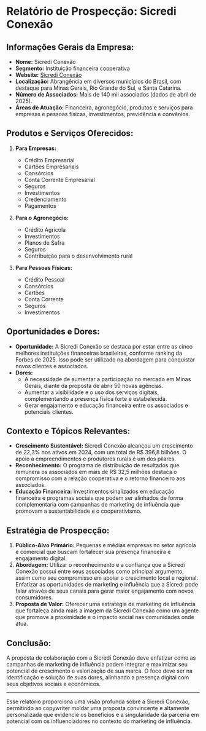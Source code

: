 # Relatório de Prospecção: Sicredi Conexão

## Informações Gerais da Empresa:
- **Nome:** Sicredi Conexão
- **Segmento:** Instituição financeira cooperativa
- **Website:** [Sicredi Conexão](http://www.sicrediconexao.com.br)
- **Localização:** Abrangência em diversos municípios do Brasil, com destaque para Minas Gerais, Rio Grande do Sul, e Santa Catarina.
- **Número de Associados:** Mais de 140 mil associados (dados de abril de 2025).
- **Áreas de Atuação:** Financeira, agronegócio, produtos e serviços para empresas e pessoas físicas, investimentos, previdência e convênios.

## Produtos e Serviços Oferecidos:
1. **Para Empresas:**
   - Crédito Empresarial
   - Cartões Empresariais
   - Consórcios
   - Conta Corrente Empresarial
   - Seguros
   - Investimentos
   - Credenciamento
   - Pagamentos

2. **Para o Agronegócio:**
   - Crédito Agrícola
   - Investimentos 
   - Planos de Safra
   - Seguros
   - Contribuição para o desenvolvimento rural

3. **Para Pessoas Físicas:**
   - Crédito Pessoal
   - Consórcios
   - Cartões
   - Conta Corrente
   - Seguros
   - Investimentos

## Oportunidades e Dores:
- **Oportunidade:** A Sicredi Conexão se destaca por estar entre as cinco melhores instituições financeiras brasileiras, conforme ranking da Forbes de 2025. Isso pode ser utilizado na abordagem para conquistar novos clientes e associados.
- **Dores:**
   - A necessidade de aumentar a participação no mercado em Minas Gerais, diante da proposta de abrir 50 novas agências.
   - Aumentar a visibilidade e o uso dos serviços digitais, complementando a presença física forte e estabelecida.
   - Gerar engajamento e educação financeira entre os associados e potenciais clientes.

## Contexto e Tópicos Relevantes:
- **Crescimento Sustentável:** Sicredi Conexão alcançou um crescimento de 22,3% nos ativos em 2024, com um total de R$ 396,8 bilhões. O apoio a empreendimentos e produtores rurais é um dos pilares.
- **Reconhecimento:** O programa de distribuição de resultados que remunera os associados em mais de R$ 32,5 milhões destaca o compromisso com a relação cooperativa e o retorno financeiro aos associados.
- **Educação Financeira:** Investimentos sinalizados em educação financeira e programas sociais que podem ser alinhados de forma complementaria com campanhas de marketing de influência que promovam a sustentabilidade e o cooperativismo.

## Estratégia de Prospecção:
1. **Público-Alvo Primário:** Pequenas e médias empresas no setor agrícola e comercial que buscam fortalecer sua presença financeira e engajamento digital.
2. **Abordagem:** Utilizar o reconhecimento e a confiança que a Sicredi Conexão possui entre seus associados como principal argumento, assim como seu compromisso em apoiar o crescimento local e regional. Enfatizar as oportunidades de marketing e influência que a Sicredi pode falar através de seus canais para gerar maior engajamento com novos consumidores.
3. **Proposta de Valor:** Oferecer uma estratégia de marketing de influência que fortaleça ainda mais a imagem da Sicredi Conexão como um agente que promove a proximidade e o impacto social nas comunidades onde atua.

## Conclusão:
A proposta de colaboração com a Sicredi Conexão deve enfatizar como as campanhas de marketing de influência podem integrar e maximizar seu potencial de crescimento e valorização de sua marca. O foco deve ser na identificação e solução de suas dores, alinhando a presença digital com seus objetivos sociais e econômicos.

---
Esse relatório proporciona uma visão profunda sobre a Sicredi Conexão, permitindo ao copywriter moldar uma proposta convincente e altamente personalizada que evidencie os benefícios e a singularidade da parceria em potencial com os influenciadores no contexto do marketing de influência.